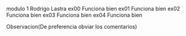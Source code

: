 modulo  1
Rodrigo Lastra
ex00 Funciona bien
ex01 Funciona bien
ex02 Funciona bien
ex03 Funciona bien
ex04 Funciona bien

Observacion(De preferencia obviar los comentarios)